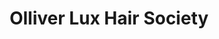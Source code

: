 ---
title: "Olliver Lux Hair Society"
url: /charleston/olliver-lux-hair-society/
shop: hairdresser
---